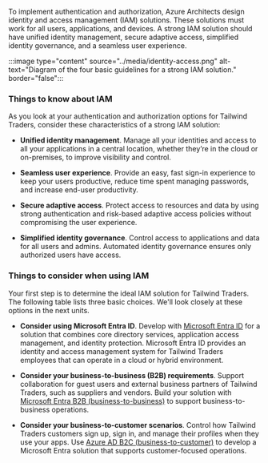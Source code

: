 To implement authentication and authorization, Azure Architects design identity and access management (IAM) solutions. These solutions must work for all users, applications, and devices. A strong IAM solution should have unified identity management, secure adaptive access, simplified identity governance, and a seamless user experience.

:::image type="content" source="../media/identity-access.png" alt-text="Diagram of the four basic guidelines for a strong IAM solution." border="false":::

### Things to know about IAM

As you look at your authentication and authorization options for Tailwind Traders, consider these characteristics of a strong IAM solution:

- **Unified identity management**. Manage all your identities and access to all your applications in a central location, whether they’re in the cloud or on-premises, to improve visibility and control.

- **Seamless user experience**. Provide an easy, fast sign-in experience to keep your users productive, reduce time spent managing passwords, and increase end-user productivity.

- **Secure adaptive access**. Protect access to resources and data by using strong authentication and risk-based adaptive access policies without compromising the user experience.

- **Simplified identity governance**. Control access to applications and data for all users and admins. Automated identity governance ensures only authorized users have access.

### Things to consider when using IAM

Your first step is to determine the ideal IAM solution for Tailwind Traders. The following table lists three basic choices. We'll look closely at these options in the next units.

- **Consider using Microsoft Entra ID**. Develop with [Microsoft Entra ID](https://azure.microsoft.com/services/active-directory/) for a solution that combines core directory services, application access management, and identity protection. Microsoft Entra ID provides an identity and access management system for Tailwind Traders employees that can operate in a cloud or hybrid environment.

- **Consider your business-to-business (B2B) requirements**. Support collaboration for guest users and external business partners of Tailwind Traders, such as suppliers and vendors. Build your solution with [Microsoft Entra B2B (business-to-business)](/azure/active-directory/external-identities/compare-with-b2c) to support business-to-business operations.

- **Consider your business-to-customer scenarios**. Control how Tailwind Traders customers sign up, sign in, and manage their profiles when they use your apps. Use [Azure AD B2C (business-to-customer)](/azure/active-directory-b2c/overview) to develop a Microsoft Entra solution that supports customer-focused operations.
